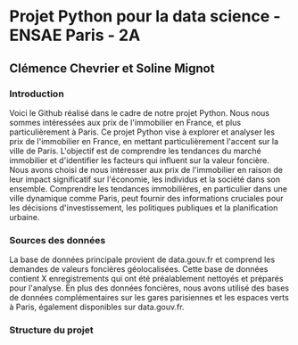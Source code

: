 # Projet Python pour la data science - ENSAE Paris - 2A

## Clémence Chevrier et Soline Mignot

### Introduction
Voici le Github réalisé dans le cadre de notre projet Python. Nous nous sommes intéressées aux prix de l'immobilier en France, et plus particulièrement à Paris. Ce projet Python vise à explorer et analyser les prix de l'immobilier en France, en mettant particulièrement l'accent sur la ville de Paris. L'objectif est de comprendre les tendances du marché immobilier et d'identifier les facteurs qui influent sur la valeur foncière. Nous avons choisi de nous intéresser aux prix de l'immobilier en raison de leur impact significatif sur l'économie, les individus et la société dans son ensemble. Comprendre les tendances immobilières, en particulier dans une ville dynamique comme Paris, peut fournir des informations cruciales pour les décisions d'investissement, les politiques publiques et la planification urbaine.

### Sources des données

La base de données principale provient de data.gouv.fr et comprend les demandes de valeurs foncières géolocalisées. Cette base de données contient X enregistrements qui ont été préalablement nettoyés et préparés pour l'analyse. En plus des données foncières, nous avons utilisé des bases de données complémentaires sur les gares parisiennes et les espaces verts à Paris, également disponibles sur data.gouv.fr.

### Structure du projet
